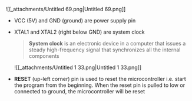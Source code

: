 ![[_attachments/Untitled 69.png|Untitled 69.png]]

- VCC (5V) and GND (ground) are power supply pin
- XTAL1 and XTAL2 (right below GND) are system clock
    
    > **System clock** is an electronic device in a computer that issues a steady high-frequency signal that synchronizes all the internal components
    
    ![[_attachments/Untitled 1 33.png|Untitled 1 33.png]]
    
- **RESET** (up-left corner) pin is used to reset the microcontroller i.e. start the program from the beginning. When the reset pin is pulled to low or connected to ground, the microcontroller will be reset